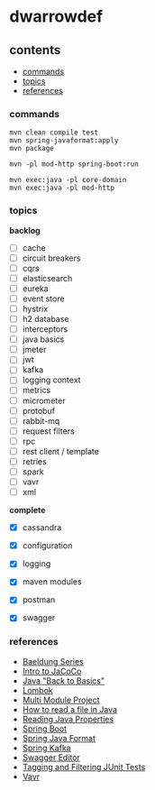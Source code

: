 # dwarrowdef

## contents

* [commands](#commands)
* [topics](#topics)
* [references](#references)

### commands

```
mvn clean compile test
mvn spring-javaformat:apply 
mvn package

mvn -pl mod-http spring-boot:run

mvn exec:java -pl core-domain
mvn exec:java -pl mod-http
```

### topics

**backlog**

- [ ] cache
- [ ] circuit breakers
- [ ] cqrs
- [ ] elasticsearch
- [ ] eureka
- [ ] event store
- [ ] hystrix
- [ ] h2 database
- [ ] interceptors
- [ ] java basics
- [ ] jmeter
- [ ] jwt
- [ ] kafka
- [ ] logging context
- [ ] metrics
- [ ] micrometer
- [ ] protobuf
- [ ] rabbit-mq
- [ ] request filters
- [ ] rpc
- [ ] rest client / template
- [ ] retries
- [ ] spark
- [ ] vavr
- [ ] xml

**complete**

- [X] cassandra
- [X] configuration
- [X] logging
- [X] maven modules
- [X] postman
- [X] swagger


### references

* [Baeldung Series](https://www.baeldung.com/category/series/)
* [Intro to JaCoCo](https://www.baeldung.com/jacoco)
* [Java "Back to Basics"](https://www.baeldung.com/java-tutorial)
* [Lombok](https://projectlombok.org/features/all)
* [Multi Module Project](https://www.baeldung.com/maven-multi-module)
* [How to read a file in Java](https://www.baeldung.com/reading-file-in-java)
* [Reading Java Properties](https://www.baeldung.com/java-properties)
* [Spring Boot](https://docs.spring.io/spring-boot/docs/2.1.6.RELEASE/reference/html/index.html)
* [Spring Java Format](https://github.com/spring-io/spring-javaformat)
* [Spring Kafka](https://docs.spring.io/spring-kafka/reference/html/)
* [Swagger Editor](https://editor.swagger.io/)
* [Tagging and Filtering JUnit Tests](https://www.baeldung.com/junit-filtering-tests    )
* [Vavr](https://www.vavr.io/vavr-docs/)
